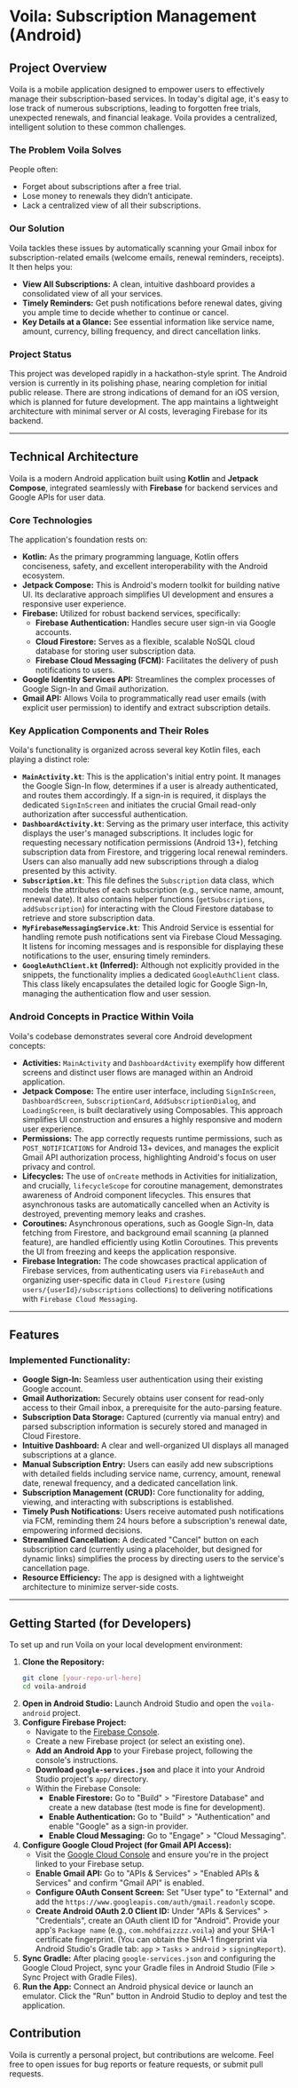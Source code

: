 # Voila: Subscription Management (Android)

## Project Overview

Voila is a mobile application designed to empower users to effectively manage their subscription-based services. In today's digital age, it's easy to lose track of numerous subscriptions, leading to forgotten free trials, unexpected renewals, and financial leakage. Voila provides a centralized, intelligent solution to these common challenges.

### The Problem Voila Solves

People often:

  * Forget about subscriptions after a free trial.
  * Lose money to renewals they didn’t anticipate.
  * Lack a centralized view of all their subscriptions.

### Our Solution

Voila tackles these issues by automatically scanning your Gmail inbox for subscription-related emails (welcome emails, renewal reminders, receipts). It then helps you:

  * **View All Subscriptions:** A clean, intuitive dashboard provides a consolidated view of all your services.
  * **Timely Reminders:** Get push notifications before renewal dates, giving you ample time to decide whether to continue or cancel.
  * **Key Details at a Glance:** See essential information like service name, amount, currency, billing frequency, and direct cancellation links.

### Project Status

This project was developed rapidly in a hackathon-style sprint. The Android version is currently in its polishing phase, nearing completion for initial public release. There are strong indications of demand for an iOS version, which is planned for future development. The app maintains a lightweight architecture with minimal server or AI costs, leveraging Firebase for its backend.

-----

## Technical Architecture

Voila is a modern Android application built using **Kotlin** and **Jetpack Compose**, integrated seamlessly with **Firebase** for backend services and Google APIs for user data.

### Core Technologies

The application's foundation rests on:

  * **Kotlin:** As the primary programming language, Kotlin offers conciseness, safety, and excellent interoperability with the Android ecosystem.
  * **Jetpack Compose:** This is Android's modern toolkit for building native UI. Its declarative approach simplifies UI development and ensures a responsive user experience.
  * **Firebase:** Utilized for robust backend services, specifically:
      * **Firebase Authentication:** Handles secure user sign-in via Google accounts.
      * **Cloud Firestore:** Serves as a flexible, scalable NoSQL cloud database for storing user subscription data.
      * **Firebase Cloud Messaging (FCM):** Facilitates the delivery of push notifications to users.
  * **Google Identity Services API:** Streamlines the complex processes of Google Sign-In and Gmail authorization.
  * **Gmail API:** Allows Voila to programmatically read user emails (with explicit user permission) to identify and extract subscription details.

### Key Application Components and Their Roles

Voila's functionality is organized across several key Kotlin files, each playing a distinct role:

  * **`MainActivity.kt`**: This is the application's initial entry point. It manages the Google Sign-In flow, determines if a user is already authenticated, and routes them accordingly. If a sign-in is required, it displays the dedicated `SignInScreen` and initiates the crucial Gmail read-only authorization after successful authentication.
  * **`DashboardActivity.kt`**: Serving as the primary user interface, this activity displays the user's managed subscriptions. It includes logic for requesting necessary notification permissions (Android 13+), fetching subscription data from Firestore, and triggering local renewal reminders. Users can also manually add new subscriptions through a dialog presented by this activity.
  * **`Subscription.kt`**: This file defines the `Subscription` data class, which models the attributes of each subscription (e.g., service name, amount, renewal date). It also contains helper functions (`getSubscriptions`, `addSubscription`) for interacting with the Cloud Firestore database to retrieve and store subscription data.
  * **`MyFirebaseMessagingService.kt`**: This Android Service is essential for handling remote push notifications sent via Firebase Cloud Messaging. It listens for incoming messages and is responsible for displaying these notifications to the user, ensuring timely reminders.
  * **`GoogleAuthClient.kt` (Inferred):** Although not explicitly provided in the snippets, the functionality implies a dedicated `GoogleAuthClient` class. This class likely encapsulates the detailed logic for Google Sign-In, managing the authentication flow and user session.

### Android Concepts in Practice Within Voila

Voila's codebase demonstrates several core Android development concepts:

  * **Activities:** `MainActivity` and `DashboardActivity` exemplify how different screens and distinct user flows are managed within an Android application.
  * **Jetpack Compose:** The entire user interface, including `SignInScreen`, `DashboardScreen`, `SubscriptionCard`, `AddSubscriptionDialog`, and `LoadingScreen`, is built declaratively using Composables. This approach simplifies UI construction and ensures a highly responsive and modern user experience.
  * **Permissions:** The app correctly requests runtime permissions, such as `POST_NOTIFICATIONS` for Android 13+ devices, and manages the explicit Gmail API authorization process, highlighting Android's focus on user privacy and control.
  * **Lifecycles:** The use of `onCreate` methods in Activities for initialization, and crucially, `lifecycleScope` for coroutine management, demonstrates awareness of Android component lifecycles. This ensures that asynchronous tasks are automatically cancelled when an Activity is destroyed, preventing memory leaks and crashes.
  * **Coroutines:** Asynchronous operations, such as Google Sign-In, data fetching from Firestore, and background email scanning (a planned feature), are handled efficiently using Kotlin Coroutines. This prevents the UI from freezing and keeps the application responsive.
  * **Firebase Integration:** The code showcases practical application of Firebase services, from authenticating users via `FirebaseAuth` and organizing user-specific data in `Cloud Firestore` (using `users/{userId}/subscriptions` collections) to delivering notifications with `Firebase Cloud Messaging`.

-----

## Features

### Implemented Functionality:

  * **Google Sign-In:** Seamless user authentication using their existing Google account.
  * **Gmail Authorization:** Securely obtains user consent for read-only access to their Gmail inbox, a prerequisite for the auto-parsing feature.
  * **Subscription Data Storage:** Captured (currently via manual entry) and parsed subscription information is securely stored and managed in Cloud Firestore.
  * **Intuitive Dashboard:** A clear and well-organized UI displays all managed subscriptions at a glance.
  * **Manual Subscription Entry:** Users can easily add new subscriptions with detailed fields including service name, currency, amount, renewal date, renewal frequency, and a dedicated cancellation link.
  * **Subscription Management (CRUD):** Core functionality for adding, viewing, and interacting with subscriptions is established.
  * **Timely Push Notifications:** Users receive automated push notifications via FCM, reminding them 24 hours before a subscription's renewal date, empowering informed decisions.
  * **Streamlined Cancellation:** A dedicated "Cancel" button on each subscription card (currently using a placeholder, but designed for dynamic links) simplifies the process by directing users to the service's cancellation page.
  * **Resource Efficiency:** The app is designed with a lightweight architecture to minimize server-side costs.

-----

## Getting Started (for Developers)

To set up and run Voila on your local development environment:

1.  **Clone the Repository:**
    ```bash
    git clone [your-repo-url-here]
    cd voila-android
    ```
2.  **Open in Android Studio:** Launch Android Studio and open the `voila-android` project.
3.  **Configure Firebase Project:**
      * Navigate to the [Firebase Console](https://console.firebase.google.com/).
      * Create a new Firebase project (or select an existing one).
      * **Add an Android App** to your Firebase project, following the console's instructions.
      * **Download `google-services.json`** and place it into your Android Studio project's `app/` directory.
      * Within the Firebase Console:
          * **Enable Firestore:** Go to "Build" \> "Firestore Database" and create a new database (test mode is fine for development).
          * **Enable Authentication:** Go to "Build" \> "Authentication" and enable "Google" as a sign-in provider.
          * **Enable Cloud Messaging:** Go to "Engage" \> "Cloud Messaging".
4.  **Configure Google Cloud Project (for Gmail API Access):**
      * Visit the [Google Cloud Console](https://console.cloud.google.com/) and ensure you're in the project linked to your Firebase setup.
      * **Enable Gmail API:** Go to "APIs & Services" \> "Enabled APIs & Services" and confirm "Gmail API" is enabled.
      * **Configure OAuth Consent Screen:** Set "User type" to "External" and add the `https://www.googleapis.com/auth/gmail.readonly` scope.
      * **Create Android OAuth 2.0 Client ID:** Under "APIs & Services" \> "Credentials", create an OAuth client ID for "Android". Provide your app's `Package name` (e.g., `com.mohdfaizzzz.voila`) and your SHA-1 certificate fingerprint. (You can obtain the SHA-1 fingerprint via Android Studio's Gradle tab: `app` \> `Tasks` \> `android` \> `signingReport`).
5.  **Sync Gradle:** After placing `google-services.json` and configuring the Google Cloud Project, sync your Gradle files in Android Studio (File \> Sync Project with Gradle Files).
6.  **Run the App:** Connect an Android physical device or launch an emulator. Click the "Run" button in Android Studio to deploy and test the application.

## Contribution

Voila is currently a personal project, but contributions are welcome. Feel free to open issues for bug reports or feature requests, or submit pull requests.
